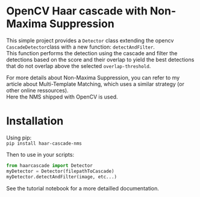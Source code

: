 # OpenCV Haar cascade with Non-Maxima Suppression
This simple project provides a `Detector` class extending the opencv `CascadeDetector`class with a new function: `detectAndFilter`.  
This function performs the detection using the cascade and filter the detections based on the score and their overlap to yield the best detections that do not overlap above the selected `overlap-threshold`.

For more details about Non-Maxima Suppression, you can refer to my article about Multi-Template Matching, which uses a similar strategy (or other online ressources).  
Here the NMS shipped with OpenCV is used.

# Installation
Using pip:  
`pip install haar-cascade-nms`

Then to use in your scripts:  
```python
from haarcascade import Detector
myDetector = Detector(filepathToCascade)
myDetector.detectAndFilter(image, etc...)
```

See the tutorial notebook for a more detailled documentation.

